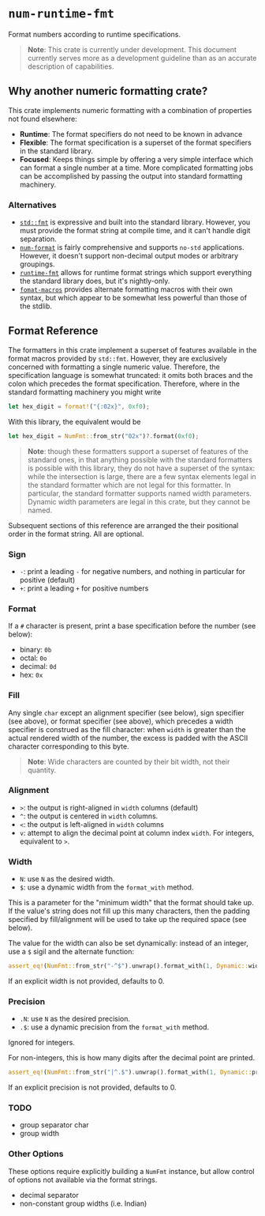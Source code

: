 # `num-runtime-fmt`

Format numbers according to runtime specifications.

> **Note**: This crate is currently under development. This document currently serves more as a
> development guideline than as an accurate description of capabilities.

## Why another numeric formatting crate?

This crate implements numeric formatting with a combination of properties not found elsewhere:

- **Runtime**: The format specifiers do not need to be known in advance
- **Flexible**: The format specification is a superset of the format specifiers in the standard
  library.
- **Focused**: Keeps things simple by offering a very simple interface which can format a single
  number at a time. More complicated formatting jobs can be accomplished by passing the output into
  standard formatting machinery.

### Alternatives

- [`std::fmt`](https://doc.rust-lang.org/std/fmt/) is expressive and built into the standard
  library. However, you must provide the format string at compile time, and it can't handle digit
  separation.
- [`num-format`](https://crates.io/crates/num-format) is fairly comprehensive and supports `no-std`
  applications. However, it doesn't support non-decimal output modes or arbitrary groupings.
- [`runtime-fmt`](https://crates.io/crates/runtime-fmt) allows for runtime format strings which
  support everything the standard library does, but it's nightly-only.
- [`fomat-macros`](https://crates.io/crates/fomat-macros) provides alternate formatting macros with
  their own syntax, but which appear to be somewhat less powerful than those of the stdlib.

## Format Reference

The formatters in this crate implement a superset of features available in the format macros provided
by `std::fmt`. However, they are exclusively concerned with formatting a single numeric value. Therefore,
the specification language is somewhat truncated: it omits both braces and the colon which precedes
the format specification. Therefore, where in the standard formatting machinery you might write

```rust
let hex_digit = format!("{:02x}", 0xf0);
```

With this library, the equivalent would be

```rust
let hex_digit = NumFmt::from_str("02x")?.format(0xf0);
```

> **Note**: though these formatters support a superset of features of the standard ones, in that anything
> possible with the standard formatters is possible with this library, they do not have a superset of the
> syntax: while the intersection is large, there are a few syntax elements legal in the standard formatter
> which are not legal for this formatter. In particular, the standard formatter supports named width
> parameters. Dynamic width parameters are legal in this crate, but they cannot be named.

Subsequent sections of this reference are arranged the their positional order in the format string.
All are optional.

### Sign

- `-`: print a leading `-` for negative numbers, and nothing in particular for positive (default)
- `+`: print a leading `+` for positive numbers

### Format

If a `#` character is present, print a base specification before the number (see below):

- binary: `0b`
- octal: `0o`
- decimal: `0d`
- hex: `0x`

### Fill

Any single `char` except an alignment specifier (see below), sign specifier (see above), or format specifier (see above), which precedes a width specifier is
construed as the fill character: when `width` is greater than the actual rendered width of the number,
the excess is padded with the ASCII character corresponding to this byte.

> **Note**: Wide characters are counted by their bit width, not their quantity.

### Alignment

- `>`: the output is right-aligned in `width` columns (default)
- `^`: the output is centered in `width` columns.
- `<`: the output is left-aligned in `width` columns
- `v`: attempt to align the decimal point at column index `width`. For integers, equivalent to `>`.

### Width

- `N`: use `N` as the desired width.
- `$`: use a dynamic width from the `format_with` method.

This is a parameter for the "minimum width" that the format should take up. If the value's string does not fill up this many characters, then the padding specified by fill/alignment will be used to take up the required space (see below).

The value for the width can also be set dynamically: instead of an integer, use a `$` sigil and the alternate function:

```rust
assert_eq!(NumFmt::from_str("-^$").unwrap().format_with(1, Dynamic::width(5)), "--1--");
```

If an explicit width is not provided, defaults to 0.

### Precision

- `.N`: use `N` as the desired precision.
- `.$`: use a dynamic precision from the `format_with` method.

Ignored for integers.

For non-integers, this is how many digits after the decimal point are printed.

```rust
assert_eq!(NumFmt::from_str("|^.$").unwrap().format_with(1, Dynamic::precision(5)), "|0.3|");
```

If an explicit precision is not provided, defaults to 0.

### TODO

- group separator char
- group width

### Other Options

These options require explicitly building a `NumFmt` instance, but allow control of options not
available via the format strings.

- decimal separator
- non-constant group widths (i.e. Indian)
